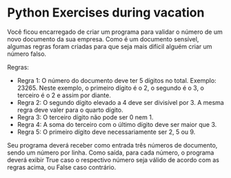 <h1>Python Exercises during vacation</h1>

<p>Você ficou encarregado de criar um programa para validar o número de um novo documento da sua empresa. Como é um documento sensível, algumas regras foram criadas para que seja mais difícil alguém criar um número falso.

Regras:

- Regra 1: O número do documento deve ter 5 dígitos no total. Exemplo: 23265. Neste exemplo, o primeiro dígito é o 2, o segundo é o 3, o terceiro é o 2 e assim por diante.
- Regra 2: O segundo dígito elevado a 4 deve ser divisível por 3. A mesma regra deve valer para o quarto dígito.
- Regra 3: O terceiro dígito não pode ser 0 nem 1.
- Regra 4: A soma do terceiro com o último dígito deve ser maior que 3.
- Regra 5: O primeiro dígito deve necessariamente ser 2, 5 ou 9.

Seu programa deverá receber como entrada três números de documento, sendo um número por linha. Como saída, para cada número, o programa deverá exibir True caso o respectivo número seja válido de acordo com as regras acima, ou False caso contrário.</p>
<p></p>
<p></p>
